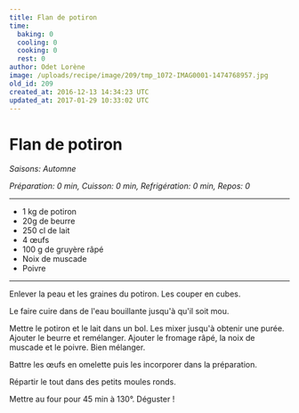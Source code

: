 ```yaml
---
title: Flan de potiron
time:
  baking: 0
  cooling: 0
  cooking: 0
  rest: 0
author: Odet Lorène
image: /uploads/recipe/image/209/tmp_1072-IMAG0001-1474768957.jpg
old_id: 209
created_at: 2016-12-13 14:34:23 UTC
updated_at: 2017-01-29 10:33:02 UTC
---
```


# Flan de potiron



*Saisons: Automne*

*Préparation: 0 min, Cuisson: 0 min, Refrigération: 0 min, Repos: 0*

---

- 1 kg de potiron
- 20g de beurre
- 250 cl de lait
- 4 œufs
- 100 g de gruyère râpé
- Noix de muscade
- Poivre

---

Enlever la peau et les graines du potiron. Les couper en cubes.

Le faire cuire dans de l'eau bouillante jusqu'à qu'il soit mou.

Mettre le potiron et le lait dans un bol. Les mixer jusqu'à obtenir une purée. Ajouter le beurre et remélanger. Ajouter le fromage râpé, la noix de muscade et le poivre. Bien mélanger.

Battre les œufs en omelette puis les incorporer dans la préparation. 

Répartir le tout dans des petits moules ronds. 

Mettre au four pour 45 min à 130°. Déguster !
